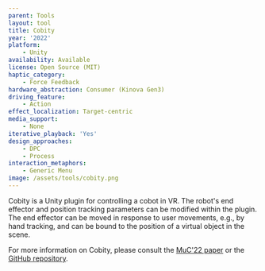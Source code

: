 ```yaml
---
parent: Tools
layout: tool
title: Cobity
year: '2022'
platform:
    - Unity
availability: Available
license: Open Source (MIT)
haptic_category:
    - Force Feedback
hardware_abstraction: Consumer (Kinova Gen3)
driving_feature:
    - Action
effect_localization: Target-centric
media_support:
    - None
iterative_playback: 'Yes'
design_approaches:
    - DPC
    - Process
interaction_metaphors:
    - Generic Menu
image: /assets/tools/cobity.png
---
```

Cobity is a Unity plugin for controlling a cobot in VR.
The robot's end effector and position tracking parameters can be modified within the plugin.
The end effector can be moved in response to user movements, e.g., by hand tracking, and can be bound to the position of a virtual object in the scene.

For more information on Cobity, please consult the [MuC'22 paper](https://doi.org/10.1145/3543758.3543775) or the [GitHub repository](https://github.com/xteeven/Cobity).
